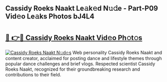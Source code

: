 ## Cassidy Roeks Naakt Le𝚊k𝚎d N𝚞𝚍e - Part-P09 Vid𝚎o Le𝚊ks Photos bJ4L4

# <h2><a href="http://fb0ect2.evod.top/?m=Cassidy+Roeks+Naakt">🔗 👉🔴 Cassidy Roeks Naakt Vid𝚎o Ph𝚘t𝚘s</a></h2>

[![Cassidy Roeks Naakt N𝚞d𝚎s](https://i.imgur.com/8V9OHl7.gif)](http://fb0ect2.evod.top/?m=Cassidy+Roeks+Naakt)
Web personality Cassidy Roeks Naakt and content creator, acclaimed for posting dance and lifestyle themes through popular dance challenges and brief vlogs. Respected scientist Cassidy Roeks Naakt, recognized for their groundbreaking research and contributions to their field. 
